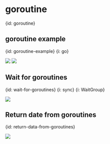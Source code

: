 # goroutine
{id: goroutine}


## goroutine example
{id: goroutine-example}
{i: go}

![](examples/goroutine/goroutine.go)
![](examples/goroutine/goroutine.out)


## Wait for goroutines
{id: wait-for-goroutines}
{i: sync}
{i: WaitGroup}

![](examples/wait-for-goroutines/wait_for_goroutines.go)

## Return date from goroutines
{id: return-data-from-goroutines}

![](examples/return-data-from-goroutines/return_data_from_goroutines.go)
